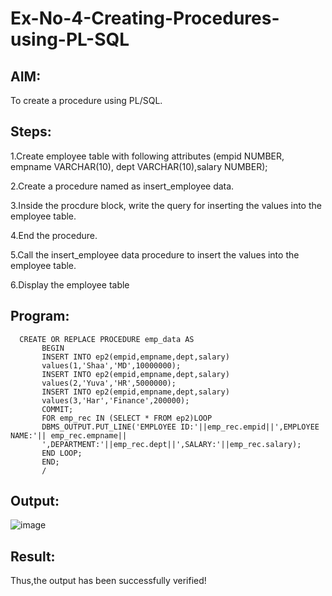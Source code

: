 # Ex-No-4-Creating-Procedures-using-PL-SQL
## AIM:
To create a procedure using PL/SQL.
## Steps:
1.Create employee table with following attributes (empid NUMBER, empname VARCHAR(10), dept VARCHAR(10),salary NUMBER);

2.Create a procedure named as insert_employee data.

3.Inside the procdure block, write the query for inserting the values into the employee table.

4.End the procedure.

5.Call the insert_employee data procedure to insert the values into the employee table.

6.Display the employee table
## Program:
```
  CREATE OR REPLACE PROCEDURE emp_data AS
       BEGIN
       INSERT INTO ep2(empid,empname,dept,salary)
       values(1,'Shaa','MD',10000000);
       INSERT INTO ep2(empid,empname,dept,salary)
       values(2,'Yuva','HR',5000000);
       INSERT INTO ep2(empid,empname,dept,salary)
       values(3,'Har','Finance',200000);
       COMMIT;
       FOR emp_rec IN (SELECT * FROM ep2)LOOP
       DBMS_OUTPUT.PUT_LINE('EMPLOYEE ID:'||emp_rec.empid||',EMPLOYEE NAME:'|| emp_rec.empname||
       ',DEPARTMENT:'||emp_rec.dept||',SALARY:'||emp_rec.salary);
       END LOOP;
       END;
       /
```
## Output:
![image](https://github.com/shara56/Ex-No-4-Creating-Procedures-using-PL-SQL/assets/113497104/32966c8a-7137-49ef-8ce4-2dffe713df80)

## Result:
Thus,the output has been successfully verified!
